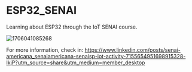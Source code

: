 # ESP32_SENAI
Learning about ESP32 through the IoT SENAI course.

![1706041085268](https://github.com/andresima0/ESP32-SENAI/assets/111400782/bd740c83-1406-4eb8-b822-8d119da3f20b)

For more information, check in: https://www.linkedin.com/posts/senai-americana_senaiamericana-senaisp-iot-activity-7155654951698915328-IkjP?utm_source=share&utm_medium=member_desktop
